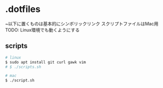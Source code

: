 # .dotfiles
~以下に置くものは基本的にシンボリックリンク
スクリプトファイルはMac用
TODO: Linux環境でも動くようにする

## scripts

```bash
# linux
$ sudo apt install git curl gawk vim
# $ ./scripts.sh

# mac
$ ./script.sh
```
